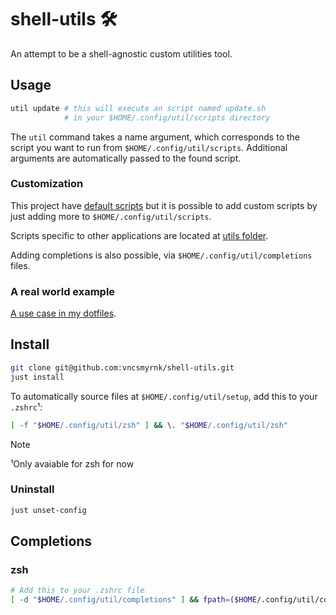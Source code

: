 # shell-utils 🛠️

An attempt to be a shell-agnostic custom utilities tool.

## Usage

```sh
util update # this will execute an script named update.sh
            # in your $HOME/.config/util/scripts directory
```

The `util` command takes a name argument, which corresponds to the script you want to run from `$HOME/.config/util/scripts`. Additional arguments are automatically passed to the found script.

### Customization

This project have [default scripts](https://github.com/vncsmyrnk/shell-utils/tree/main/defaults) but it is possible to add custom scripts by just adding more to `$HOME/.config/util/scripts`.

Scripts specific to other applications are located at [utils folder](https://github.com/vncsmyrnk/shell-utils/tree/main/utils).

Adding completions is also possible, via `$HOME/.config/util/completions` files.

### A real world example

[A use case in my dotfiles](https://github.com/vncsmyrnk/dotfiles).

## Install

```sh
git clone git@github.com:vncsmyrnk/shell-utils.git
just install
```

To automatically source files at `$HOME/.config/util/setup`, add this to your `.zshrc`¹:

```sh
[ -f "$HOME/.config/util/zsh" ] && \. "$HOME/.config/util/zsh"
```

> [!NOTE]
> ¹Only avaiable for zsh for now

### Uninstall

```sh
just unset-config
```

## Completions

### zsh

```sh
# Add this to your .zshrc file
[ -d "$HOME/.config/util/completions" ] && fpath=($HOME/.config/util/completions $fpath)
```

